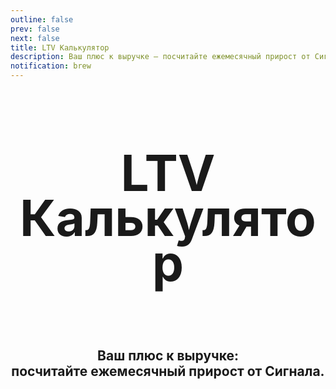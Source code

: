 ```yaml
---
outline: false
prev: false
next: false
title: LTV Калькулятор
description: Ваш плюс к выручке – посчитайте ежемесячный прирост от Сигнала
notification: brew
---
```


<SignalProductsSlider />

<div align="center">

<h1 class="responsive-heading">LTV<br>Калькулятор</h1>

<br>

<h2>
  Ваш плюс к выручке: <br> посчитайте ежемесячный прирост от Сигнала.
</h2>

</div>

<br><br>

<LTVCalcSwitcher />

<LTVFitCalc />

<style>
.responsive-heading {
  font-size: 80px !important;
  line-height: 0.9 !important;
}

@media screen and (max-width: 768px) {
  .responsive-heading {
    font-size: 65px !important;
    line-height: 1.1 !important;
  }
}

@media screen and (max-width: 480px) {
  .responsive-heading {
    font-size: 50px !important;
    line-height: 1.1 !important;
  }
}
</style>

